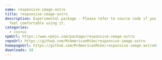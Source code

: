 ```yaml
---
name: responsive-image-astro
title: responsive-image-astro
description: Experimental package - Please refer to source code if you don't
  feel comfortable using it.
categories:
  - css+ui
npmUrl: https://www.npmjs.com/package/responsive-image-astro
repoUrl: https://github.com/MrAmericanMike/responsive-image-astro
homepageUrl: https://github.com/MrAmericanMike/responsive-image-astro#readme
downloads: 34
---
```

